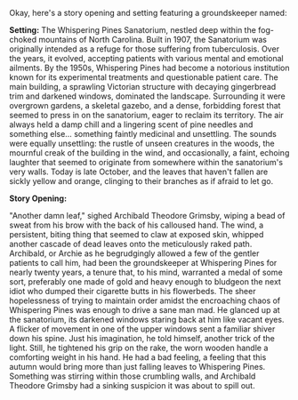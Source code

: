 Okay, here's a story opening and setting featuring a groundskeeper named:

**Setting:** The Whispering Pines Sanatorium, nestled deep within the fog-choked mountains of North Carolina. Built in 1907, the Sanatorium was originally intended as a refuge for those suffering from tuberculosis. Over the years, it evolved, accepting patients with various mental and emotional ailments. By the 1950s, Whispering Pines had become a notorious institution known for its experimental treatments and questionable patient care. The main building, a sprawling Victorian structure with decaying gingerbread trim and darkened windows, dominated the landscape. Surrounding it were overgrown gardens, a skeletal gazebo, and a dense, forbidding forest that seemed to press in on the sanatorium, eager to reclaim its territory. The air always held a damp chill and a lingering scent of pine needles and something else… something faintly medicinal and unsettling. The sounds were equally unsettling: the rustle of unseen creatures in the woods, the mournful creak of the building in the wind, and occasionally, a faint, echoing laughter that seemed to originate from somewhere within the sanatorium's very walls. Today is late October, and the leaves that haven't fallen are sickly yellow and orange, clinging to their branches as if afraid to let go.

**Story Opening:**

"Another damn leaf," sighed Archibald Theodore Grimsby, wiping a bead of sweat from his brow with the back of his calloused hand. The wind, a persistent, biting thing that seemed to claw at exposed skin, whipped another cascade of dead leaves onto the meticulously raked path. Archibald, or Archie as he begrudgingly allowed a few of the gentler patients to call him, had been the groundskeeper at Whispering Pines for nearly twenty years, a tenure that, to his mind, warranted a medal of some sort, preferably one made of gold and heavy enough to bludgeon the next idiot who dumped their cigarette butts in his flowerbeds. The sheer hopelessness of trying to maintain order amidst the encroaching chaos of Whispering Pines was enough to drive a sane man mad. He glanced up at the sanatorium, its darkened windows staring back at him like vacant eyes. A flicker of movement in one of the upper windows sent a familiar shiver down his spine. Just his imagination, he told himself, another trick of the light. Still, he tightened his grip on the rake, the worn wooden handle a comforting weight in his hand. He had a bad feeling, a feeling that this autumn would bring more than just falling leaves to Whispering Pines. Something was stirring within those crumbling walls, and Archibald Theodore Grimsby had a sinking suspicion it was about to spill out.
